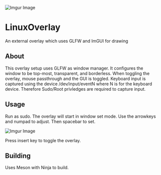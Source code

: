 ![Imgur Image](https://i.imgur.com/rM3tClN.png)

# LinuxOverlay
An external overlay which uses GLFW and ImGUI for drawing

## About

This overlay setup uses GLFW as window manager.  It configures the window to be top-most, transparent, and borderless.  When toggling the overlay, mouse passthrough and the GUI is toggled.  Keyboard input is captured using the device /dev/input/eventN where N is for the keyboard device. Therefore Sudo/Root privledges are required to capture input.

## Usage

Run as sudo.  The overlay will start in window set mode.  Use the arrowkeys and numpad to adjust.  Then spacebar to set.

![Imgur Image](https://i.imgur.com/zTeUZTR.png)

Press insert key to toggle the overlay.

## Building

Uses Meson with Ninja to build.
